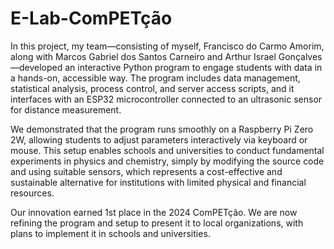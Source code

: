 # E-Lab-ComPETção

In this project, my team—consisting of myself, Francisco do Carmo Amorim, along with Marcos Gabriel dos Santos Carneiro and Arthur Israel Gonçalves—developed an interactive Python program to engage students with data in a hands-on, accessible way. The program includes data management, statistical analysis, process control, and server access scripts, and it interfaces with an ESP32 microcontroller connected to an ultrasonic sensor for distance measurement. 

We demonstrated that the program runs smoothly on a Raspberry Pi Zero 2W, allowing students to adjust parameters interactively via keyboard or mouse. This setup enables schools and universities to conduct fundamental experiments in physics and chemistry, simply by modifying the source code and using suitable sensors, which represents a cost-effective and sustainable alternative for institutions with limited physical and financial resources.

Our innovation earned 1st place in the 2024 ComPETção. We are now refining the program and setup to present it to local organizations, with plans to implement it in schools and universities.
